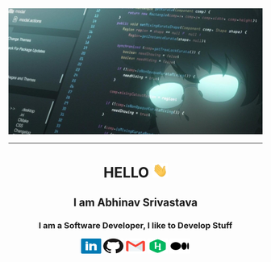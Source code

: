 <div align="center">
  <img src="https://github.com/ABHIYANSHU/ABHIYANSHU/blob/main/iamabhinavsrivastavacoverphoto.jpg" width="1000" height="250"/>
  <hr>
  <h1>HELLO <img src="https://github.com/ABHIYANSHU/ABHIYANSHU/blob/main/Hello.gif" width="30px"></h1>
  <h2>I am Abhinav Srivastava</h2>
  <h3>I am a Software Developer, I like to Develop Stuff</h3>
  <a href="https://www.linkedin.com/in/abhiyanshu/" target="blank"><img align="center" src="https://github.com/ABHIYANSHU/ABHIYANSHU/blob/main/linkedInIcon.svg" alt="LinkedIn"  height="30" width="40" /></a>
  <a href="https://github.com/ABHIYANSHU" target="blank"><img align="center" src="https://github.com/ABHIYANSHU/ABHIYANSHU/blob/main/GithubIcon.svg" alt="GitHub" height="30"  width="40" /></a>
  <a href = "mailto: iamabhinavsriv@gmail.com"><img align="center" src="https://github.com/ABHIYANSHU/ABHIYANSHU/blob/main/GmailIcon.svg" alt="Gmail" height="30" width="40" /></a>
  <a href="https://www.hackerrank.com/Abhiyanshu" target="blank"><img align="center" src="https://github.com/ABHIYANSHU/ABHIYANSHU/blob/main/HackerRank.svg" alt="HackerRank" height="30" width="40" /></a>
  <a href="https://iamabhinavsriv.medium.com/" target="blank"><img align="center" src="https://github.com/ABHIYANSHU/ABHIYANSHU/blob/main/MediumIcon.svg" alt="Medium" height="30" width="40" /></a>
</div>
